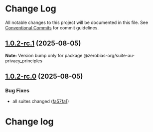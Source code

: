 # Change Log

All notable changes to this project will be documented in this file.
See [Conventional Commits](https://conventionalcommits.org) for commit guidelines.

## [1.0.2-rc.1](https://github.com/zerobias-org/suite/compare/@zerobias-org/suite-au-privacy_principles@1.0.2-rc.0...@zerobias-org/suite-au-privacy_principles@1.0.2-rc.1) (2025-08-05)

**Note:** Version bump only for package @zerobias-org/suite-au-privacy_principles





## [1.0.2-rc.0](https://github.com/zerobias-org/suite/compare/@zerobias-org/suite-au-privacy_principles@1.0.1...@zerobias-org/suite-au-privacy_principles@1.0.2-rc.0) (2025-08-05)


### Bug Fixes

* all suites changed ([fa57fa1](https://github.com/zerobias-org/suite/commit/fa57fa1af7628003297df46b2d7740fe95bd2666))





# Change log
